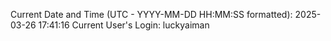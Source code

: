 Current Date and Time (UTC - YYYY-MM-DD HH:MM:SS formatted): 2025-03-26 17:41:16
Current User's Login: luckyaiman
